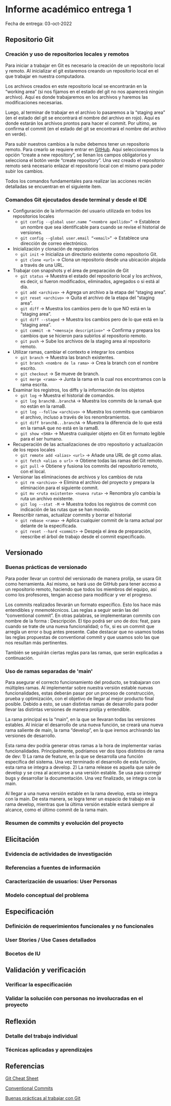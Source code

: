 # Informe académico entrega 1

Fecha de entrega: 03-oct-2022

## Repositorio Git

### Creación y uso de repositorios locales y remotos

Para iniciar a trabajar en Git es necesario la creación de un repositorio local y remoto. Al inicializar el git estaremos creando un repositorio local en el que trabajar en nuestra computadora.

Los archivos creados en este repositorio local se encontrarán en la “working area” (si nos fijamos en el estado del git no nos aparecerá ningún archivo). Aquí es donde trabajaremos en los archivos y haremos las modificaciones necesarias. 

Luego, al terminar de trabajar en el archivo lo pasaremos a la “staging area” (en el estado del git se encontrará el nombre del archivo en rojo). Aquí es donde estarán los archivos prontos para hacer el commit. Por ultimo, se confirma el commit (en el estado del git se encontrará el nombre del archivo en verde).

Para subir nuestros cambios a la nube debemos tener un repositorio remoto. Para crearlo se requiere entrar en [GitHub](https://github.com/). Aquí seleccionaremos la opción “create a new repository”, se llenan los campos obligatorios y selecciona el botón verde “create repository”. Una vez creado el repositorio remoto será necesario enlazar el repositorio local con el mismo para poder subir los cambios.

Todos los comandos fundamentales para realizar las acciones recién detalladas se encuentran en el siguiente ítem.

### Comandos Git ejecutados desde terminal y desde el IDE

- Configuración de la información del usuario utilizada en todos los repositorios locales
    - `git config --global user.name “<nombre apellido>”` → Establece un nombre que sea identificable para cuando se revise el historial de versiones.
    - `git config --global user.email “<email>”` → Establece una dirección de correo electrónico.
- Inicialización y clonación de repositorios
    - `git init` → Inicializa un directorio existente como repositorio Git.
    - `git clone <url>` → Clona un repositorio desde una ubicación alojada a través de una URL.
- Trabajar con snapshots y el área de preparación de Git
    - `git status` → Muestra el estado del repositorio local y los archivos, es decir, si fueron modificados, eliminados, agregados o si está al día.
    - `git add <archivo>` → Agrega un archivo a la etapa del “staging area”.
    - `git reset <archivo>` → Quita el archivo de la etapa del “staging area”.
    - `git diff` → Muestra los cambios pero de lo que NO está en la “staging area”.
    - `git diff --staged` → Muestra los cambios pero de lo que está en la “staging area”.
    - `git commit -m "<mensaje descriptivo>"` → Confirma y prepara los cambios que se hicieron para subirlos al repositorio remoto.
    - `git push` → Sube los archivos de la staging area al repositorio remoto.
- Utilizar ramas, cambiar el contexto e integrar los cambios
    - `git branch` → Muestra las branch existentes.
    - `git branch <nombre de la rama>` → Crea la branch con el nombre escrito.
    - `git checkout` → Se mueve de branch.
    - `git merge <rama>` → Junta la rama en la cual nos encontramos con la rama escrita.
- Examinar los registros, los diffs y la información de los objetos
    - `git log` → Muestra el historial de comandos.
    - `git log branchB..branchA` → Muestra los commits de la ramaA que no están en la ramaB.
    - `git log --follow <archivo>` → Muestra los commits que cambiaron el archivo, incluso a través de los renombramientos.
    - `git diff branchB...branchA` → Muestra la diferencia de lo que está en la ramaA que no está en la ramaB.
    - `git show <SHA>` → Muestra cualquier objeto en Git en formato legible para el ser humano.
- Recuperación de las actualizaciones de otro repositorio y actualización de los repos locales
    - `git remote add <alias> <url>` → Añade una URL de git como alias.
    - `git fetch <alias o url>` → Obtiene todas las ramas del Git remoto.
    - `git pull` → Obtiene y fusiona los commits del repositorio remoto, con el local.
- Versionar las eliminaciones de archivos y los cambios de ruta
    - `git rm <archivo>` → Elimina el archivo del proyecto y prepara la eliminación para el siguiente commit.
    - `git mv <ruta existente> <nueva ruta>` → Renombra y/o cambia la ruta un archivo existente.
    - `git log --stat -M` → Muestra todos los registros de commit con indicación de las rutas que se han movido.
- Reescribir ramas, actualizar commits y borrar el historial
    - `git rebase <rama>` → Aplica cualquier commit de la rama actual por delante de la especificada.
    - `git reset --hard <commit>` → Despeja el área de preparación, reescribe el árbol de trabajo desde el commit especificado.

## Versionado

### Buenas prácticas de versionado

Para poder llevar un control del versionado de manera prolija, se usara Git como herramienta. Así mismo, se hará uso de GitHub para tener acceso a un repositorio remoto, haciendo que todos los miembros del equipo, así como los profesores, tengan acceso para modificar y ver el progreso.

Los commits realizados llevarán un formato específico. Esto los hace más entendibles y mnemotécnicos. Las reglas a seguir serán las del “conventional commit”. En otras palabras, se implementaran commits con nombre de la forma <TIPO>: Descripción. El tipo podrá ser uno de dos: feat, para cuando se trate de una nueva funcionalidad; o fix, si es un commit que arregla un error o bug antes presente. Cabe destacar que no usamos todas las reglas propuestas de conventional commit y que usamos solo las que nos resultan más pertinentes.

También se seguirán ciertas reglas para las ramas, que serán explicadas a continuación.

### Uso de ramas separadas de 'main'

Para asegurar el correcto funcionamiento del producto, se trabajaran con múltiples ramas. Al implementar sobre nuestra versión estable nuevas funcionalidades, estas deberán pasar por un proceso de construcción, prueba y optimización, con el objetivo de llegar al mejor producto final posible. Debido a esto, se usan distintas ramas de desarrollo para poder llevar las distintas versiones de manera prolija y entendible. 

La rama principal es la “main”, en la que se llevaran todas las versiones estables. Al iniciar el desarrollo de una nueva función, se creará una nueva rama saliente de main, la rama “develop”, en la que iremos archivando las versiones de desarrollo. 

Esta rama dev podría generar otras ramas a la hora de implementar varias funcionalidades. Principalmente, podríamos ver dos tipos distintos de rama de dev: 1) La rama de feature, en la que se desarrolla una función específica del sistema. Una vez terminado el desarrollo de esta función, esta rama se integra a develop. 2) La rama release es aquella que sale de develop y se crea al acercarse a una versión estable. Se usa para corregir bugs y desarrollar la documentación. Una vez finalizado, se integra con la main.

Al llegar a una nueva versión estable en la rama develop, esta se integra con la main. De esta manera, se logra tener un espacio de trabajo en la rama develop, mientras que la última versión estable estará siempre al alcance, como el último commit de la rama main.

### Resumen de commits y evolución del proyecto

## Elicitación

### Evidencia de actividades de investigación

### Referencias a fuentes de información

### Caracterización de usuarios: User Personas

### Modelo conceptual del problema

## Especificación

### Definición de requerimientos funcionales y no funcionales

### User Stories / Use Cases detallados

### Bocetos de IU

## Validación y verificación

### Verificar la especificación

### Validar la solución con personas no involucradas en el proyecto

## Reflexión

### Detalle del trabajo individual

### Técnicas aplicadas y aprendizajes

## Referencias

[Git Cheat Sheet](https://education.github.com/git-cheat-sheet-education.pdf)

[Conventional Commits](https://www.conventionalcommits.org/en/v1.0.0/)

[Buenas prácticas al trabajar con Git](https://david-estevez.gitbooks.io/the-git-the-bad-and-the-ugly/content/es/buenas-practicas-al-trabajar-con-git.html)